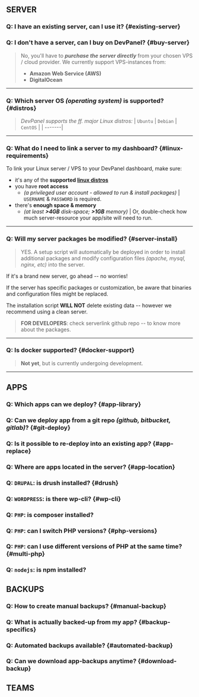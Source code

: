 ## **SERVER**
### Q: I have an existing server, can I use it? {#existing-server}
### Q: I don't have a server, can I buy on DevPanel? {#buy-server}
> No, you'll have to ***purchase the server directly*** from your chosen VPS / cloud provider. We currently support VPS-instances from:
>
> + **Amazon Web Service (AWS)**
> + **DigitalOcean**

- - -
### Q: Which server OS *(operating system)* is supported? {#distros}
> _DevPanel supports the ff. major Linux distros:_
> | `Ubuntu` | `Debian` | `CentOS` |
> | -------|

- - -
### Q: What do I need to link a server to my dashboard? {#linux-requirements}
To link your Linux server / VPS to your DevPanel dashboard, make sure:

+ it's any of the **supported [linux distros](#distros)**
+ you have **root access**
	+ *(a privileged user account - allowed to run & install packages)* | `USERNAME` & `PASSWORD` is required.
+ there's **enough space & memory**
	+ *(at least **>4GB** disk-space; **>1GB** memory)* | Or, double-check how much server-resource your app/site will need to run.

- - -
### Q: Will my server packages be modified? {#server-install}
> YES. A setup script will automatically be deployed in order to install additional packages and modify configuration files *(apache, mysql, nginx, etc)* into the server.

If it's a brand new server, go ahead -- no worries!

If the server has specific packages or customization, be aware that binaries and configuration files might be replaced.

The installation script **WILL NOT** delete existing data -- however we recommend using a clean server.

> **FOR DEVELOPERS**: check serverlink github repo -- to know more about the packages.

- - -
### Q: Is **docker** supported? {#docker-support}
> **Not yet**, but is currently undergoing development.

* * *

## **APPS**
### Q: Which apps can we deploy? {#app-library}
### Q: Can we deploy app from a git repo *(github, bitbucket, gitlab)*? {#git-deploy}
### Q: Is it possible to re-deploy into an existing app? {#app-replace}
### Q: Where are apps located in the server? {#app-location}
### Q: `DRUPAL`: is **drush** installed? {#drush}
### Q: `WORDPRESS`: is there **wp-cli**? {#wp-cli}
### Q: `PHP`: is **composer**  installed?
### Q: `PHP`: can I **switch PHP versions**? {#php-versions}
### Q: `PHP`: can I **use different versions of PHP** at the same time? {#multi-php}
### Q: `nodejs`: is **npm** installed?

## **BACKUPS**
### Q: How to create manual backups? {#manual-backup}
### Q: What is actually backed-up from my app? {#backup-specifics}
### Q: Automated backups available? {#automated-backup}
### Q: Can we download app-backups anytime? {#download-backup}

## **TEAMS**

